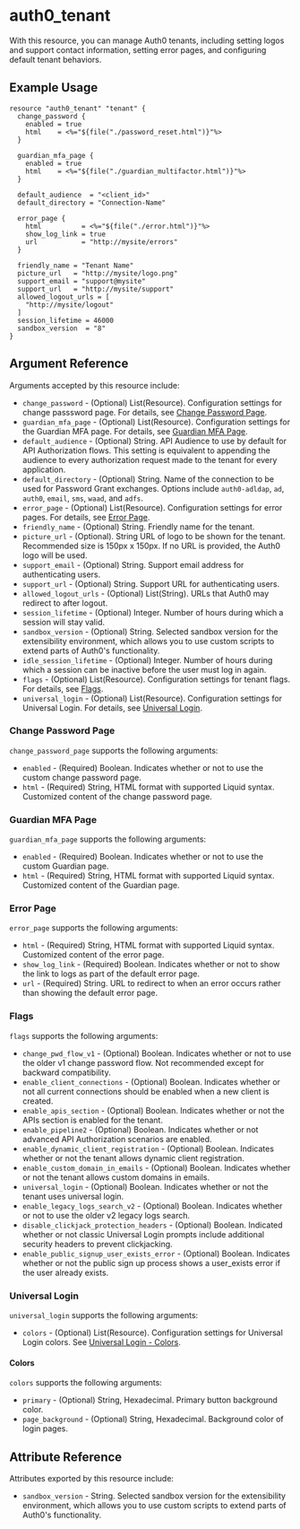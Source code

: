 # auth0_tenant

With this resource, you can manage Auth0 tenants, including setting logos and support contact information, setting error pages, and configuring default tenant behaviors.

## Example Usage

```hcl
resource "auth0_tenant" "tenant" {
  change_password {
    enabled = true
    html    = <%="${file("./password_reset.html")}"%>
  }

  guardian_mfa_page {
    enabled = true
    html    = <%="${file("./guardian_multifactor.html")}"%>
  }

  default_audience  = "<client_id>"
  default_directory = "Connection-Name"

  error_page {
    html          = <%="${file("./error.html")}"%>
    show_log_link = true
    url           = "http://mysite/errors"
  }

  friendly_name = "Tenant Name"
  picture_url   = "http://mysite/logo.png"
  support_email = "support@mysite"
  support_url   = "http://mysite/support"
  allowed_logout_urls = [
    "http://mysite/logout"
  ]
  session_lifetime = 46000
  sandbox_version  = "8"
}
```

## Argument Reference

Arguments accepted by this resource include:

* `change_password` - (Optional) List(Resource). Configuration settings for change passsword page. For details, see [Change Password Page](#change-password-page).
* `guardian_mfa_page` - (Optional) List(Resource). Configuration settings for the Guardian MFA page. For details, see [Guardian MFA Page](#guardian-mfa-page).
* `default_audience` - (Optional) String. API Audience to use by default for API Authorization flows. This setting is equivalent to appending the audience to every authorization request made to the tenant for every application.
* `default_directory` - (Optional) String. Name of the connection to be used for Password Grant exchanges. Options include `auth0-adldap`, `ad`, `auth0`, `email`, `sms`, `waad`, and `adfs`.
* `error_page` - (Optional) List(Resource). Configuration settings for error pages. For details, see [Error Page](#error-page).
* `friendly_name` - (Optional) String. Friendly name for the tenant.
* `picture_url` - (Optional). String URL of logo to be shown for the tenant. Recommended size is 150px x 150px. If no URL is provided, the Auth0 logo will be used. 
* `support_email` - (Optional) String. Support email address for authenticating users.
* `support_url` - (Optional) String. Support URL for authenticating users.
* `allowed_logout_urls` - (Optional) List(String). URLs that Auth0 may redirect to after logout.
* `session_lifetime` - (Optional) Integer. Number of hours during which a session will stay valid.
* `sandbox_version` - (Optional) String. Selected sandbox version for the extensibility environment, which allows you to use custom scripts to extend parts of Auth0's functionality.
* `idle_session_lifetime` - (Optional) Integer. Number of hours during which a session can be inactive before the user must log in again.
* `flags` - (Optional) List(Resource). Configuration settings for tenant flags. For details, see [Flags](#flags).
* `universal_login` - (Optional) List(Resource). Configuration settings for Universal Login. For details, see [Universal Login](#universal-login).

### Change Password Page

`change_password_page` supports the following arguments:

* `enabled` - (Required) Boolean. Indicates whether or not to use the custom change password page.
* `html` - (Required) String, HTML format with supported Liquid syntax. Customized content of the change password page.

### Guardian MFA Page

`guardian_mfa_page` supports the following arguments:

* `enabled` - (Required) Boolean. Indicates whether or not to use the custom Guardian page.
* `html` - (Required) String, HTML format with supported Liquid syntax. Customized content of the Guardian page.

### Error Page

`error_page` supports the following arguments:

* `html` - (Required) String, HTML format with supported Liquid syntax. Customized content of the error page.
* `show_log_link` - (Required) Boolean. Indicates whether or not to show the link to logs as part of the default error page.
* `url` - (Required) String. URL to redirect to when an error occurs rather than showing the default error page.

### Flags

`flags` supports the following arguments:

* `change_pwd_flow_v1` - (Optional) Boolean. Indicates whether or not to use the older v1 change password flow. Not recommended except for backward compatibility.
* `enable_client_connections` - (Optional) Boolean. Indicates whether or not all current connections should be enabled when a new client is created.
* `enable_apis_section` - (Optional) Boolean. Indicates whether or not the APIs section is enabled for the tenant.
* `enable_pipeline2` - (Optional) Boolean. Indicates whether or not advanced API Authorization scenarios are enabled.
* `enable_dynamic_client_registration` - (Optional) Boolean. Indicates whether or not the tenant allows dynamic client registration.
* `enable_custom_domain_in_emails` - (Optional) Boolean. Indicates whether or not the tenant allows custom domains in emails.
* `universal_login` - (Optional) Boolean. Indicates whether or not the tenant uses universal login.
* `enable_legacy_logs_search_v2` - (Optional) Boolean. Indicates whether or not to use the older v2 legacy logs search.
* `disable_clickjack_protection_headers` - (Optional) Boolean. Indicated whether or not classic Universal Login prompts include additional security headers to prevent clickjacking.
* `enable_public_signup_user_exists_error` - (Optional) Boolean. Indicates whether or not the public sign up process shows a user_exists error if the user already exists.

### Universal Login

`universal_login` supports the following arguments:

* `colors` - (Optional) List(Resource). Configuration settings for Universal Login colors. See [Universal Login - Colors](#colors).

#### Colors 

`colors` supports the following arguments:

* `primary` - (Optional) String, Hexadecimal. Primary button background color.
* `page_background` - (Optional) String, Hexadecimal. Background color of login pages.

## Attribute Reference

Attributes exported by this resource include:

* `sandbox_version` - String. Selected sandbox version for the extensibility environment, which allows you to use custom scripts to extend parts of Auth0's functionality.
